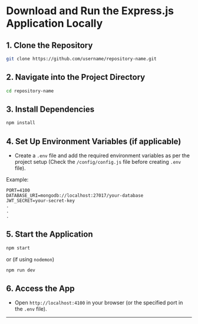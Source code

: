 # Download and Run the Express.js Application Locally

## 1. Clone the Repository

```bash
git clone https://github.com/username/repository-name.git
```

## 2. Navigate into the Project Directory

```bash
cd repository-name
```

## 3. Install Dependencies

```bash
npm install
```

## 4. Set Up Environment Variables (if applicable)

- Create a `.env` file and add the required environment variables as per the project setup (Check the `/config/config.js` file before creating `.env` file).

Example:

```
PORT=4100
DATABASE_URI=mongodb://localhost:27017/your-database
JWT_SECRET=your-secret-key
.
.
.
```

## 5. Start the Application

```bash
npm start
```

or (if using `nodemon`)

```bash
npm run dev
```

## 6. Access the App

- Open `http://localhost:4100` in your browser (or the specified port in the `.env` file).

---
